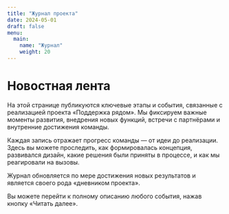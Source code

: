 ```yaml
---
title: "Журнал проекта"
date: 2024-05-01
draft: false
menu:
  main:
    name: "Журнал"
    weight: 20
---
```


# Новостная лента

На этой странице публикуются ключевые этапы и события, связанные с реализацией проекта «Поддержка рядом». Мы фиксируем важные моменты развития, внедрения новых функций, встречи с партнёрами и внутренние достижения команды.

Каждая запись отражает прогресс команды — от идеи до реализации. Здесь вы можете проследить, как формировалась концепция, развивался дизайн, какие решения были приняты в процессе, и как мы реагировали на вызовы.

Журнал обновляется по мере достижения новых результатов и является своего рода «дневником проекта».

Вы можете перейти к полному описанию любого события, нажав кнопку «Читать далее».
